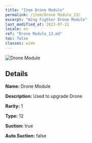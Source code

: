 ```yaml
---
title: "Item Drone Module"
permalink: /item/Drone Module_13/
excerpt: "Wing Fighter Drone Module"
last_modified_at: 2023-07-21
locale: en
ref: "Drone Module_13.md"
toc: false
classes: wide
---
```



 ![Drone Module](/images/item/Drone_Module_p.png)



## Details

 **Name:** Drone Module 

 **Description:** Used to upgrade Drone

 **Rarity:** 1 

 **Type:** 12 

 **Suction:** true 

 **Auto Suction:** false 



